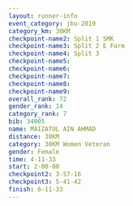 ```yaml
---
layout: runner-info 
event_category: jbu-2019 
category_km: 30KM 
checkpoint-name2: Split 1 SMK 
checkpoint-name3: Split 2 E Farm 
checkpoint-name4: Split 3 
checkpoint-name5: 
checkpoint-name6: 
checkpoint-name7: 
checkpoint-name8: 
checkpoint-name9: 
overall_rank: 72
gender_rank: 14
category_rank: 7
bib: 34005
name: MAIZATUL AIN AHMAD
distance: 30KM
category: 30KM Women Veteran
gender: Female
time: 4-11-33
start: 2-00-00
checkpoint2: 3-57-16
checkpoint3: 5-41-42
finish: 6-11-33
---
```

